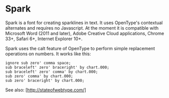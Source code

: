 # Spark

Spark is a font for creating sparklines in text. It uses OpenType's contextual alternates and requires no Javascript. At the moment it is compatible with Microsoft Word (2011 and later), Adobe Creative Cloud applications, Chrome 33+, Safari 6+, Internet Explorer 10+.

Spark uses the calt feature of OpenType to perform simple replacement operations on numbers. It works like this:

```
ignore sub zero' comma space;
sub braceleft' zero' braceright' by chart.000;
sub braceleft' zero' comma' by chart.000;
sub zero' comma' by chart.000;
sub zero' braceright' by chart.000;
```

See also: [http://stateofwebtype.com/]
